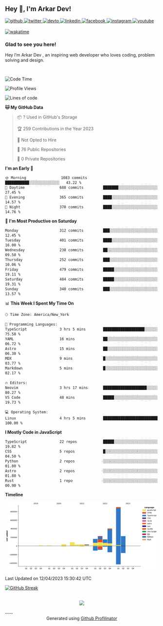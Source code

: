 ## Hey 👋, I'm Arkar Dev!  
  

<a href="https://github.com/Riley1101" target="_blank">
<img src=https://img.shields.io/badge/github-%2324292e.svg?&style=for-the-badge&logo=github&logoColor=white alt=github style="margin-bottom: 5px;" />
</a>
<a href="https://twitter.com/arkardev" target="_blank">
<img src=https://img.shields.io/badge/twitter-%2300acee.svg?&style=for-the-badge&logo=twitter&logoColor=white alt=twitter style="margin-bottom: 5px;" />
</a>
<a href="https://dev.to/riley1101" target="_blank">
<img src=https://img.shields.io/badge/dev.to-%2308090A.svg?&style=for-the-badge&logo=dev.to&logoColor=white alt=devto style="margin-bottom: 5px;" />
</a>
<a href="https://linkedin.com/in/arkar-kaung-myat" target="_blank">
<img src=https://img.shields.io/badge/linkedin-%231E77B5.svg?&style=for-the-badge&logo=linkedin&logoColor=white alt=linkedin style="margin-bottom: 5px;" />
</a>
<a href="https://www.facebook.com/riley.eileen.75" target="_blank">
<img src=https://img.shields.io/badge/facebook-%232E87FB.svg?&style=for-the-badge&logo=facebook&logoColor=white alt=facebook style="margin-bottom: 5px;" />
</a>
<a href="https://instagram.com/rileys1101" target="_blank">
<img src=https://img.shields.io/badge/instagram-%23000000.svg?&style=for-the-badge&logo=instagram&logoColor=white alt=instagram style="margin-bottom: 5px;" />
</a>
<a href="https://www.youtube.com/channel/UC_RfEQCC3gL2AzsFFAABikg" target="_blank">
<img src=https://img.shields.io/badge/youtube-%23EE4831.svg?&style=for-the-badge&logo=youtube&logoColor=white alt=youtube style="margin-bottom: 5px;" />
</a>  
  
[![wakatime](https://wakatime.com/badge/user/cf23b6e3-75f8-4c04-b0e3-273191c8d2ec.svg)](https://wakatime.com/@cf23b6e3-75f8-4c04-b0e3-273191c8d2ec)


### Glad to see you here!  
Hey I’m Arkar Dev , an inspiring web developer who loves coding, problem solving and design.

<br/>

<!--START_SECTION:waka-->
![Code Time](http://img.shields.io/badge/Code%20Time-5%20hrs%208%20mins-blue)

![Profile Views](http://img.shields.io/badge/Profile%20Views-178-blue)

![Lines of code](https://img.shields.io/badge/From%20Hello%20World%20I%27ve%20Written-2.3%20million%20lines%20of%20code-blue)

**🐱 My GitHub Data** 

> 📦 ? Used in GitHub's Storage 
 > 
> 🏆 259 Contributions in the Year 2023
 > 
> 🚫 Not Opted to Hire
 > 
> 📜 76 Public Repositories 
 > 
> 🔑 0 Private Repositories 
 > 
**I'm an Early 🐤** 

```text
🌞 Morning                1083 commits        ███████████░░░░░░░░░░░░░░   43.22 % 
🌆 Daytime                688 commits         ███████░░░░░░░░░░░░░░░░░░   27.45 % 
🌃 Evening                365 commits         ████░░░░░░░░░░░░░░░░░░░░░   14.57 % 
🌙 Night                  370 commits         ████░░░░░░░░░░░░░░░░░░░░░   14.76 % 
```
📅 **I'm Most Productive on Saturday** 

```text
Monday                   312 commits         ███░░░░░░░░░░░░░░░░░░░░░░   12.45 % 
Tuesday                  401 commits         ████░░░░░░░░░░░░░░░░░░░░░   16.00 % 
Wednesday                238 commits         ██░░░░░░░░░░░░░░░░░░░░░░░   09.50 % 
Thursday                 252 commits         ███░░░░░░░░░░░░░░░░░░░░░░   10.06 % 
Friday                   479 commits         █████░░░░░░░░░░░░░░░░░░░░   19.11 % 
Saturday                 484 commits         █████░░░░░░░░░░░░░░░░░░░░   19.31 % 
Sunday                   340 commits         ███░░░░░░░░░░░░░░░░░░░░░░   13.57 % 
```


📊 **This Week I Spent My Time On** 

```text
🕑︎ Time Zone: America/New_York

💬 Programming Languages: 
TypeScript               3 hrs 5 mins        ███████████████████░░░░░░   75.58 % 
YAML                     16 mins             ██░░░░░░░░░░░░░░░░░░░░░░░   06.72 % 
Astro                    15 mins             ██░░░░░░░░░░░░░░░░░░░░░░░   06.30 % 
MDX                      9 mins              █░░░░░░░░░░░░░░░░░░░░░░░░   03.77 % 
Markdown                 5 mins              █░░░░░░░░░░░░░░░░░░░░░░░░   02.17 % 

🔥 Editors: 
Neovim                   3 hrs 17 mins       ████████████████████░░░░░   80.27 % 
VS Code                  48 mins             █████░░░░░░░░░░░░░░░░░░░░   19.73 % 

💻 Operating System: 
Linux                    4 hrs 5 mins        █████████████████████████   100.00 % 
```

**I Mostly Code in JavaScript** 

```text
TypeScript               22 repos            █████░░░░░░░░░░░░░░░░░░░░   19.82 % 
CSS                      5 repos             █░░░░░░░░░░░░░░░░░░░░░░░░   04.50 % 
Python                   2 repos             ░░░░░░░░░░░░░░░░░░░░░░░░░   01.80 % 
Astro                    2 repos             ░░░░░░░░░░░░░░░░░░░░░░░░░   01.80 % 
Rust                     1 repo              ░░░░░░░░░░░░░░░░░░░░░░░░░   00.90 % 
```



**Timeline**

![Lines of Code chart](https://raw.githubusercontent.com/Riley1101/Riley1101/main/assets/bar_graph.png)


 Last Updated on 12/04/2023 15:30:42 UTC
<!--END_SECTION:waka-->

[![GitHub Streak](https://streak-stats.demolab.com?user=Riley1101)](https://git.io/streak-stats)
  
<br/>  
<div align="center">
<img src="https://komarev.com/ghpvc/?username=Riley1101&&style=flat-square" align="center" />
</div>  
<br/>  
----
<div align="center">Generated using <a href="https://profilinator.rishav.dev/" target="_blank">Github Profilinator</a></div>

